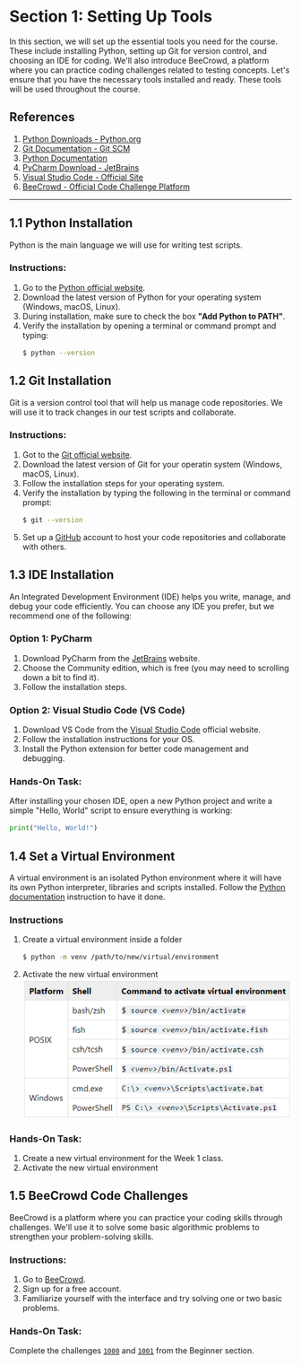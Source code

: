 # Section 1: Setting Up Tools

In this section, we will set up the essential tools you need for the course. These include installing Python, setting up Git for version control, and choosing an IDE for coding. We'll also introduce BeeCrowd, a platform where you can practice coding challenges related to testing concepts. Let's ensure that you have the necessary tools installed and ready. These tools will be used throughout the course.

## References
1. [Python Downloads - Python.org](https://www.python.org/downloads/)
2. [Git Documentation - Git SCM](https://git-scm.com/doc)
3. [Python Documentation](https://docs.python.org/3/contents.html)
4. [PyCharm Download - JetBrains](https://www.jetbrains.com/pycharm/download/)
5. [Visual Studio Code - Official Site](https://code.visualstudio.com/)
6. [BeeCrowd - Official Code Challenge Platform](https://www.beecrowd.com.br/)

---


## 1.1 Python Installation

Python is the main language we will use for writing test scripts.

### Instructions:
1. Go to the [Python official website](https://www.python.org/downloads/).
2. Download the latest version of Python for your operating system (Windows, macOS, Linux).
3. During installation, make sure to check the box **"Add Python to PATH"**.
4. Verify the installation by opening a terminal or command prompt and typing:
   ```bash
   $ python --version
   ```


## 1.2 Git Installation

Git is a version control tool that will help us manage code repositories. We will use it to track changes in our test scripts and collaborate.

### Instructions:
1. Got to the [Git official website](https://git-scm.com/downloads).
2. Download the latest version of Git for your operatin system (Windows, macOS, Linux).
3. Follow the installation steps for your operating system.
4. Verify the installation by typing the following in the terminal or command prompt:
   ```bash
   $ git --version
   ```
5. Set up a [GitHub](https://github.com/) account to host your code repositories and collaborate with others.


## 1.3 IDE Installation

An Integrated Development Environment (IDE) helps you write, manage, and debug your code efficiently. You can choose any IDE you prefer, but we recommend one of the following:

### Option 1: PyCharm
1. Download PyCharm from the [JetBrains](https://www.jetbrains.com/pycharm/download/?section=windows) website.
2. Choose the Community edition, which is free (you may need to scrolling down a bit to find it).
3. Follow the installation steps.

### Option 2: Visual Studio Code (VS Code)
1. Download VS Code from the [Visual Studio Code](https://code.visualstudio.com/download) official website.
2. Follow the installation instructions for your OS.
3. Install the Python extension for better code management and debugging.

### Hands-On Task:

After installing your chosen IDE, open a new Python project and write a simple "Hello, World" script to ensure everything is working:
   ```python
   print("Hello, World!")
   ```


## 1.4 Set a Virtual Environment

A virtual environment is an isolated Python environment where it will have its own Python interpreter, libraries and scripts installed.
Follow the [Python documentation](https://docs.python.org/3/library/venv.html) instruction to have it done.

### Instructions
1. Create a virtual environment inside a folder
   ```bash
   $ python -m venv /path/to/new/virtual/environment
   ```
2. Activate the new virtual environment
![activate_virtual_env.png](assets/activate_virtual_env.png)

### Hands-On Task:

1. Create a new virtual environment for the Week 1 class.
2. Activate the new virtual environment


## 1.5 BeeCrowd Code Challenges

BeeCrowd is a platform where you can practice your coding skills through challenges. We'll use it to solve some basic algorithmic problems to strengthen your problem-solving skills.

### Instructions:
1. Go to [BeeCrowd](https://beecrowd.com/).
2. Sign up for a free account.
3. Familiarize yourself with the interface and try solving one or two basic problems.

### Hands-On Task:

Complete the challenges [`1000`](https://judge.beecrowd.com/en/problems/view/1000) and [`1001`](https://judge.beecrowd.com/en/problems/view/1001) from the Beginner section.

